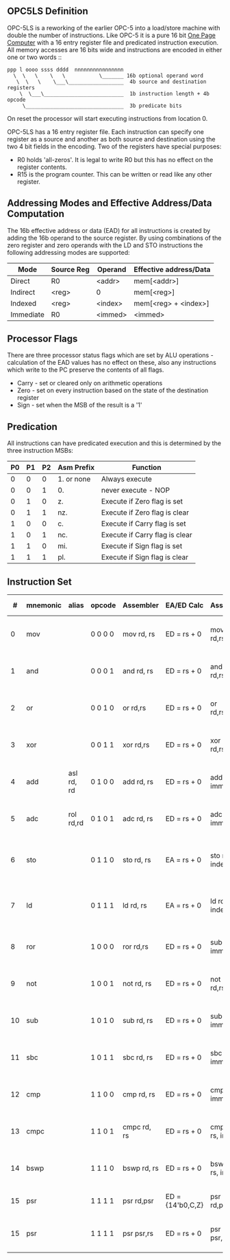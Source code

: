 OPC5LS Definition
-----------------

OPC-5LS is a reworking of the earlier OPC-5 into a load/store machine with double the number of instructions. Like OPC-5
it is a pure 16 bit [One Page Computer](.) with a 16 entry register file and predicated instruction execution. All memory
accesses are 16 bits wide and instructions are encoded in either one or two words ::

    ppp l oooo ssss dddd  nnnnnnnnnnnnnnnn
      \  \   \    \   \           \_______ 16b optional operand word
       \  \   \    \___\__________________  4b source and destination registers
        \  \___\__________________________  1b instruction length + 4b opcode
         \________________________________  3b predicate bits                         

On reset the processor will start executing instructions from location 0.

OPC-5LS has a 16 entry register file. Each instruction can specify one register as a source and another as both source
and destination using the two 4 bit fields in the encoding. Two of the registers have special purposes:

  * R0 holds 'all-zeros'. It is legal to write R0 but this has no effect on the register contents.
  * R15 is the program counter. This can be written or read like any other register.

Addressing Modes and Effective Address/Data Computation
-------------------------------------------------------

The 16b effective address or data (EAD) for all instructions is created by adding the 16b operand to the source register.
By using combinations of the zero register and zero operands with the LD and STO instructions the following addressing modes are supported:

  |  Mode     | Source Reg | Operand   |  Effective address/Data  |
  |-----------|------------|-----------|--------------------------|
  | Direct    | R0         | \<addr\>  | mem[\<addr\>]            |
  | Indirect  | \<reg\>    | 0         | mem[\<reg\>]             |
  | Indexed   | \<reg\>    | \<index\> | mem[\<reg\> + \<index\>] |
  | Immediate | R0         | \<immed\> | \<immed\>                |

Processor Flags
---------------

There are three processor status flags which are set by ALU operations - calculation of the EAD values
has no effect on these, also any instructions which write to the PC preserve the contents of all flags.

  * Carry - set or cleared only on arithmetic operations
  * Zero  - set on every instruction based on the state of the destination register
  * Sign  - set when the MSB of the result is a '1' 

Predication
-----------

All instructions can have predicated execution and this is determined by the three instruction MSBs:

  | P0 | P1 | P2 | Asm Prefix | Function                       |
  |----|----|----|------------|--------------------------------|
  |  0 |  0 |  0 | 1. or none | Always execute                 |
  |  0 |  0 |  1 | 0.         | never execute - NOP            |
  |  0 |  1 |  0 | z.         | Execute if Zero flag is set    |
  |  0 |  1 |  1 | nz.        | Execute if Zero flag is clear  |
  |  1 |  0 |  0 | c.         | Execute if Carry flag is set   |
  |  1 |  0 |  1 | nc.        | Execute if Carry flag is clear |
  |  1 |  1 |  0 | mi.        | Execute if Sign flag is set    |
  |  1 |  1 |  1 | pl.        | Execute if Sign flag is clear  |

Instruction Set
---------------

  | #  | mnemonic | alias      | opcode  | Assembler    | EA/ED Calc       | Assembler           | EA/ED Calc                 | FUNCTION                   |
  |----|----------|------------|---------|--------------|------------------|---------------------|----------------------------|----------------------------|
  | 0  | mov      |            | 0 0 0 0 | mov rd, rs   | ED = rs + 0      | mov rd,rs,imm       | ED = (rs + imm) & 0xFFFF   | rd <- ED                   |
  | 1  | and      |            | 0 0 0 1 | and rd, rs   | ED = rs + 0      | and rd,rs,imm       | ED = (rs + imm) & 0xFFFF   | rd <- rd & ED              |
  | 2  | or       |            | 0 0 1 0 | or rd,rs     | ED = rs + 0      | or rd,rs,imm        | ED = (rs + imm) & 0xFFFF   | rd <- rd | ED              |
  | 3  | xor      |            | 0 0 1 1 | xor rd,rs    | ED = rs + 0      | xor rd,rs,imm       | ED = (rs + imm) & 0xFFFF   | rd <- rd ^ ED              |
  | 4  | add      | asl rd, rd | 0 1 0 0 | add rd, rs   | ED = rs + 0      | add rd, rs, imm     | ED = (rs + imm) & 0xFFFF   | {C, rd}  <- rd + ED        |
  | 5  | adc      | rol rd,rd  | 0 1 0 1 | adc rd, rs   | ED = rs + 0      | adc rd, rs, imm     | ED = (rs + imm) & 0xFFFF   | {C, rd } <- rd + ED + C    |
  | 6  | sto      |            | 0 1 1 0 | sto rd, rs   | EA = rs + 0      | sto rd, rs, index   | EA = (rs + index) & 0xFFFF | mem[EA] <- rd              |
  | 7  | ld       |            | 0 1 1 1 | ld rd, rs    | EA = rs + 0      | ld rd, rs, index    | EA = (rs + index) & 0xFFFF | rd <-mem[EA]               |
  | 8  | ror      |            | 1 0 0 0 | ror rd,rs    | ED = rs + 0      | sub rd, rs, imm     | ED = (rs + imm) & 0xFFFF   | {rd,C} <- {C,ED}           |
  | 9  | not      |            | 1 0 0 1 | not rd, rs   | ED = rs + 0      | not rd,rs,imm       | ED = (rs + imm) & 0xFFFF   | rd <- ~ED                  |
  | 10 | sub      |            | 1 0 1 0 | sub rd, rs   | ED = rs + 0      | sub rd, rs, imm     | ED = (rs + imm) & 0xFFFF   | {C,rd} <- rd + ~ED + 1     |
  | 11 | sbc      |            | 1 0 1 1 | sbc rd, rs   | ED = rs + 0      | sbc rd, rs, imm     | ED = (rs + imm) & 0xFFFF   | {C, rd} <- rd + ~ED + C    |
  | 12 | cmp      |            | 1 1 0 0 | cmp rd, rs   | ED = rs + 0      | cmp rd, rs, imm     | ED = (rs + imm) & 0xFFFF   | {C, r0} <- rd + ~ED + 1    |
  | 13 | cmpc     |            | 1 1 0 1 | cmpc rd, rs  | ED = rs + 0      | cmpc rd, rs, imm    | ED = (rs + imm) & 0xFFFF   | {C, r0} <- rd + ~ED + C    |
  | 14 | bswp     |            | 1 1 1 0 | bswp rd, rs  | ED = rs + 0      | bswp rd, rs, imm    | ED = (rs + imm) & 0xFFFF   | {rd_h,rd_l} <- {ED_l,ED_h} |
  | 15 | psr      |            | 1 1 1 1 | psr rd,psr   | ED = {14'b0,C,Z} | psr rd,psr,imm      | ED = {13'b0, S, C, Z}      | rd <- ED                   |
  | 15 | psr      |            | 1 1 1 1 | psr psr,rs   | ED = rs + 0      | psr psr,rs,imm      | ED = (rs + imm) & 0xFFFF   | {S, C, Z} <- ED[2:0]       |  
